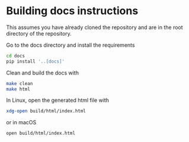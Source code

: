 # Building docs instructions

This assumes you have already cloned the repository and are in the root directory of the repository.

Go to the docs directory and install the requirements

```bash
cd docs
pip install '..[docs]'
```

Clean and build the docs with

```bash
make clean
make html
```

In Linux, open the generated html file with

```bash
xdg-open build/html/index.html
```

or in macOS

```bash
open build/html/index.html
```
